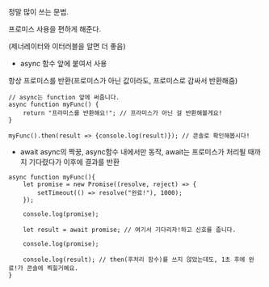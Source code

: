 정말 많이 쓰는 문법.

프로미스 사용을 편하게 해준다.

(제너레이터와 이터러블을 알면 더 좋음)

- async
함수 앞에 붙여서 사용

항상 프로미스를 반환(프로미스가 아닌 값이라도, 프로미스로 감싸서 반환해줌)
```
// async는 function 앞에 써줍니다.
async function myFunc() {
	return "프라미스를 반환해요!"; // 프라미스가 아닌 걸 반환해볼게요!
}

myFunc().then(result => {console.log(result)}); // 콘솔로 확인해봅시다!
```
- await
async의 짝꿍, async함수 내에서만 동작, await는 프로미스가 처리될 때까지 기다렸다가 이후에 결과를 반환

```
async function myFunc(){
	let promise = new Promise((resolve, reject) => {
		setTimeout(() => resolve("완료!"), 1000);
	});

    console.log(promise);

	let result = await promise; // 여기서 기다리자!하고 신호를 줍니다.

    console.log(promise);

	console.log(result); // then(후처리 함수)를 쓰지 않았는데도, 1초 후에 완료!가 콘솔에 찍힐거예요.
}
```
